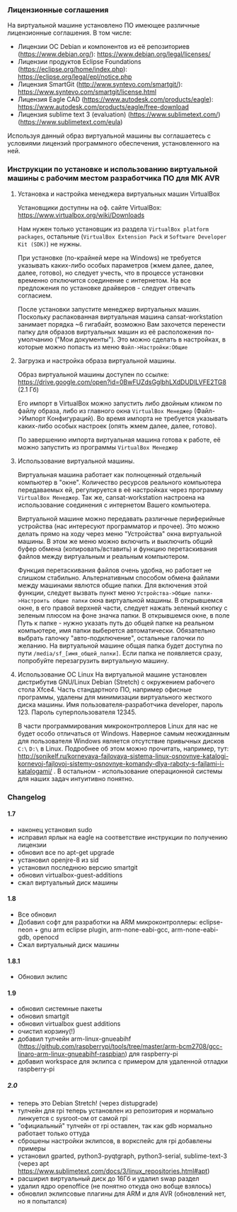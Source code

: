 ### Лицензионные соглашения

На виртуальной машине установлено ПО имеющее различные лицензионные соглашения. В том числе:

* Лицензии ОС Debian и компонентов из её репозиториев (https://www.debian.org/): https://www.debian.org/legal/licenses/
* Лицензии продуктов Eclipse Foundations (https://eclipse.org/home/index.php): https://eclipse.org/legal/epl/notice.php
* Лицензия SmartGit (http://www.syntevo.com/smartgit/): https://www.syntevo.com/smartgit/license.html
* Лицензия Eagle CAD (https://www.autodesk.com/products/eagle): https://www.autodesk.com/products/eagle/free-download
* Лицензия sublime text 3 (evaluation) (https://www.sublimetext.com/) (https://www.sublimetext.com/eula)

Используя данный образ виртуальной машины вы соглашаетесь с условиями лицензий программного обеспечения, установленного на ней.


### Инструкции по установке и использованию виртуальной машины с рабочим местом разработчика ПО для МК AVR

1. Установка и настройка менеджера виртуальных машин VirtualBox 

    Установщики доступны на оф. сайте VirtualBox: https://www.virtualbox.org/wiki/Downloads

    Нам нужен только установщик из раздела `VirtualBox platform packages`, остальные (`VirtualBox Extension Pack` и `Software Developer Kit (SDK)`) не нужны.
    
    При установке (по-крайней мере на Windows) не требуется указывать каких-либо особых параметров (жмем далее, далее, далее, готово), но следует учесть, что в процессе установки временно отключится соединение с интернетом. На все предложения по установке драйверов - следует отвечать согласием.


    После установки запустите менеджер виртуальных машин.
    Поскольку распакованная виртуальная машина cansat-workstation занимает порядка ~6 гигабайт, возможно Вам захочется перенести папку для образов виртуальных машин из её расположения по-умолчанию ("Мои документы"). Это можно сделать в настройках, в которые можно попасть из меню `Файл->Настройки:Общие`

2. Загрузка и настройка образа виртуальной машины.

    Образ виртуальной машины доступен по ссылке:  https://drive.google.com/open?id=0BwFUZdsGglbhLXdDUDlLVFE2TG8 (2.1 Гб)
    
    Его импорт в VirtualBox можно запустить либо двойным кликом по файлу образа, либо из главного окна `VirtualBox Менеджер` (Файл->Импорт Конфигураций). Во время импорта не требуется указывать каких-либо особых настроек (опять жмем далее, далее, готово).

    По завершению импорта виртуальная машина готова к работе, её можно запустить из программы `VirtualBox Менеджер`


4. Использование виртуальной машины.

    Виртуальная машина работает как полноценный отдельный компьютер в "окне".
    Количество ресурсов реального компьютера передаваемых ей, регулируется в её настройках через программу `VirtualBox Менеджер`.
    Так же, cansat-workstation настроена на использование соединения с интернетом Вашего компьютера.
    
    Виртуальной машине можно передавать различные периферийные устройства (нас интересуют программатор и прочее). Это можно делать прямо на ходу через меню "Устройства" окна виртуальной машины. В этом же меню можно включить и выключить общий буфер обмена (копировать/вставить) и функцию перетаскивания файлов между виртуальным и реальным компьютером.

    Функция перетаскивания файлов очень удобна, но работает не слишком стабильно. Альтернативным способом обмена файлами между машинами явлются общие папки. Для включения этой функции, следует вызвать пункт меню `Устройства->Общие папки->Настроить общие папки` окна виртуальной машины. В открывшемся окне, в его правой верхней части, следует нажать зеленый кнопку с зеленым плюсом на фоне значка папки. В открывшемся окне, в поле Путь к папке - нужно указать путь до общей папке на реальном компьютере, имя папки выберется автоматически. Обязательно выбрать галочку "авто-подключение", остальные галочки по желанию. 
    На виртуальной машине общая папка будет доступна по пути `/media/sf_[имя_общей_папки]`. Если папка не появляется сразу, попробуйте перезагрузить виртуальную машину.


5. Использование ОС Linux
    На виртуальной машине установлен дистрибутив GNU/Linux Debian (Stretch) с окружением рабочего стола Xfce4. Часть стандартного ПО, 
    например офисные программы, удалены для минимизации виртуального жесткого диска машины. Имя пользователя-разработчика developer, пароль 123. Пароль суперпользователя 12345.

    В части программирования микроконтроллеров Linux для нас не будет особо отличаться от Windows. Наверное самым неожиданным для пользователя Windows является отсутствие привычных дисков `C:\` `D:\` в Linux. Подробнее об этом можно прочитать, например, тут: http://sonikelf.ru/kornevaya-fajlovaya-sistema-linux-osnovnye-katalogi-kornevoj-fajlovoj-sistemy-osnovnye-komandy-dlya-raboty-s-fajlami-i-katalogami/ . В остальном - использование операционной системы для наших задач интуитивно понятно.



### Changelog


#### 1.7 
- наконец установил sudo
- исправил ярлык на eagle на соответствие инструкции по получению лицензии
- обновил все по apt-get upgrade 
- установил openjre-8 из sid
- установил последнюю версию smartgit
- обновил virtualbox-guest-additions
- сжал виртуальный диск машины


#### 1.8
- Все обновил
- Добавил софт для разработки на ARM микроконтроллеры: eclipse-neon + gnu arm eclipse plugin, arm-none-eabi-gcc, arm-none-eabi-gdb, openocd
- Сжал виртуальный диск машины


#### 1.8.1
- Обновил эклипс


#### 1.9
- обновил системные пакеты
- обновил smartgit
- обновил virtualbox guest additions
- очистил корзину(!)
- добавил тулчейн arm-linux-gnueabihf (https://github.com/raspberrypi/tools/tree/master/arm-bcm2708/gcc-linaro-arm-linux-gnueabihf-raspbian) для raspberry-pi
- добавил workspace для эклипса с примером для удаленной отладки raspberry-pi


##### 2.0
- теперь это Debian Stretch! (через distupgrade)
- тулчейн для rpi теперь установлен из репозитория и нормально линкуется с sysroot-ом от самой rpi
- "официальный" тулчейн от rpi оставлен, так как gdb нормально работает только оттуда
- сброшены настройки эклипсов, в воркспейс для rpi добавлены примеры
- установил gparted, python3-pyqtgraph, python3-serial, sublime-text-3 (через apt https://www.sublimetext.com/docs/3/linux_repositories.html#apt)
- расширил виртуальный диск до 16Гб и удалил swap раздел
- удалил ядро openoffice (не понятно откуда оно вобще взялось)
- обновлил эклипсовые плагины для ARM и для AVR (обновлений нет, но я попытался)